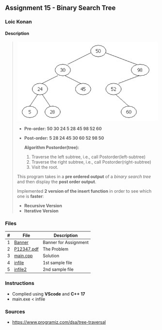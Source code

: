 ## Assignment 15 - Binary Search Tree

### Loic Konan

#### Description

>
> <img src = "pic.png">
>
> - **Pre-order:** **50 30 24 5 28 45 98 52 60** <br>
> - **Post-order:** **5 28 24 45 30 60 52 98 50** <br>
>
>   **Algorithm Postorder(tree):**
>   1. Traverse the left subtree, i.e., call Postorder(left-subtree)
>   2. Traverse the right subtree, i.e., call Postorder(right-subtree)
>   3. Visit the root.
>
> This program takes in a **pre ordered output** of a _binary search tree_ and then display the **post order output**.
>
> Implemented **2 version of the insert function** in order to see which one is **faster**:
>
> - **Recursive Version**
> - **Iterative Version**
>
### Files

|   #   | File                     | Description           |
| :---: | ------------------------ | --------------------- |
|   1   | [Banner](Banner)         | Banner for Assignment |
|   2   | [P12347.pdf](P12347.pdf) | The Problem           |
|   3   | [main.cpp](main.cpp)     | Solution              |
|   4   | [infile](infile)         | 1st sample file       |
|   5   | [infile2](infile2)       | 2nd sample file       |

### Instructions

- Complied using **VScode** and **C++ 17**
- main.exe < infile

### Sources

- <https://www.programiz.com/dsa/tree-traversal>

